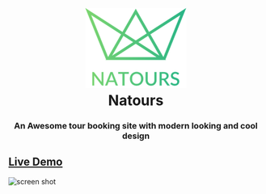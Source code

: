 <h1 align="center">
  <br>
  <a href="https://fekry-ahmed.github.io/Natours/"><img src="img/logo-green-2x.png" alt="Natours" width="200"></a>
  <br>
  Natours
  <br>
</h1>


<h3 align="center">An Awesome tour booking site with modern looking and cool design</h3>

## <a href="https://fekry-ahmed.github.io/Natours/" target="_blank">Live Demo</a>



![screen shot](Natours.png)
